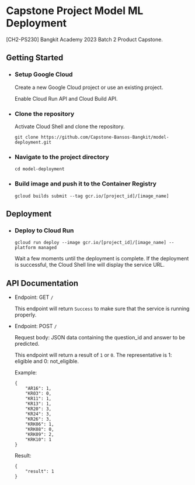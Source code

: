 # Capstone Project Model ML Deployment
[CH2-PS230] Bangkit Academy 2023 Batch 2 Product Capstone.

## Getting Started

-   ### Setup Google Cloud

    Create a new Google Cloud project or use an existing project.

    Enable Cloud Run API and Cloud Build API.

-   ### Clone the repository

    Activate Cloud Shell and clone the repository.

    ```
    git clone https://github.com/Capstone-Bansos-Bangkit/model-deployment.git
    ```

-   ### Navigate to the project directory

    ```
    cd model-deployment
    ```

-   ### Build image and push it to the Container Registry
    ```
    gcloud builds submit --tag gcr.io/[project_id]/[image_name]
    ```

## Deployment

-   ### Deploy to Cloud Run

    ```
    gcloud run deploy --image gcr.io/[project_id]/[image_name] --platform managed
    ```

    Wait a few moments until the deployment is complete. If the deployment is successful, the Cloud Shell line will display the service URL.

## API Documentation
-   Endpoint: GET `/`

    This endpoint will return `Success` to make sure that the service is running properly.

-   Endpoint: POST `/`

    Request body: JSON data containing the question_id and answer to be predicted.
    
    This endpoint will return a result of `1` or `0`. The representative is 1: eligible and 0: not_eligible.

    Example:
    ```
    {
        "AR16": 1,
        "KR03": 0, 
        "KR11": 1,
        "KR13": 1, 
        "KR20": 3,
        "KR24": 3,
        "KR26": 3,
        "KRK06": 1,
        "KRK08": 0,
        "KRK09": 2,
        "KRK10": 1
    }
    ```

    Result:
    ```
    {
        "result": 1
    }
    ```
        